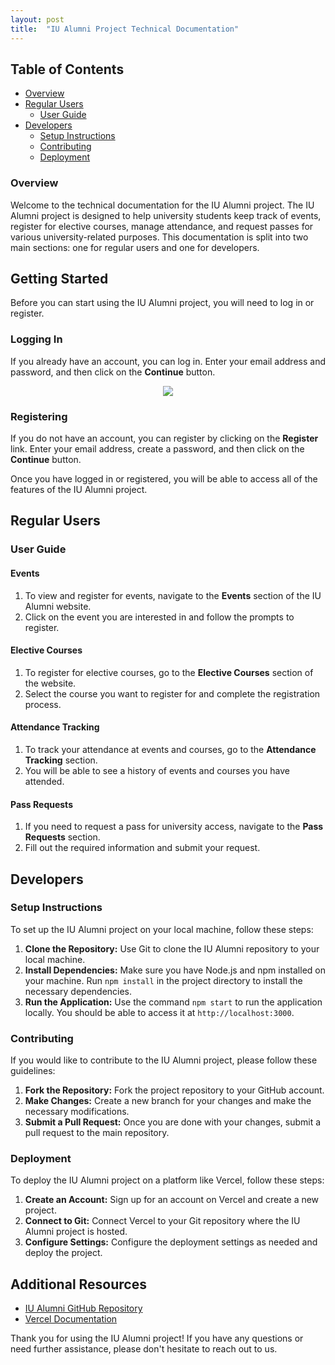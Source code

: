 ```yaml
---
layout: post
title:  "IU Alumni Project Technical Documentation"
---
```


## Table of Contents

- [Overview](#Overview)
- [Regular Users](#Regular-Users)
    - [User Guide](#User-Guide)
- [Developers](#section-2)
    - [Setup Instructions](#Setup-Instructions)
    - [Contributing](#Contributing)
    - [Deployment](#Deployment)
    
### Overview <a name="Overview"></a>
Welcome to the technical documentation for the IU Alumni project. The IU Alumni project is designed to help university students keep track of events, register for elective courses, manage attendance, and request passes for various university-related purposes. This documentation is split into two main sections: one for regular users and one for developers. 


## Getting Started

Before you can start using the IU Alumni project, you will need to log in or register.

### Logging In

If you already have an account, you can log in. Enter your email address and password, and then click on the **Continue** button.

<p align="center">
  <img src="[https://github.com/AppleW0lf/myblog/images](https://github.com/AppleW0lf/myblog/tree/main/images)/Screenshot_8.png" />
</p>

### Registering

If you do not have an account, you can register by clicking on the **Register** link. Enter your email address, create a password, and then click on the **Continue** button.

Once you have logged in or registered, you will be able to access all of the features of the IU Alumni project.

## Regular Users <a name="Regular-Users"></a>

### User Guide <a name="User-Guide "></a>

#### Events

1. To view and register for events, navigate to the **Events** section of the IU Alumni website.
2. Click on the event you are interested in and follow the prompts to register.

#### Elective Courses

1. To register for elective courses, go to the **Elective Courses** section of the website.
2. Select the course you want to register for and complete the registration process.

#### Attendance Tracking

1. To track your attendance at events and courses, go to the **Attendance Tracking** section.
2. You will be able to see a history of events and courses you have attended.

#### Pass Requests

1. If you need to request a pass for university access, navigate to the **Pass Requests** section.
2. Fill out the required information and submit your request.

## Developers <a name="Developers"></a>

### Setup Instructions <a name="Setup-Instructions"></a>

To set up the IU Alumni project on your local machine, follow these steps:

1. **Clone the Repository:** Use Git to clone the IU Alumni repository to your local machine.
2. **Install Dependencies:** Make sure you have Node.js and npm installed on your machine. Run `npm install` in the project directory to install the necessary dependencies.
3. **Run the Application:** Use the command `npm start` to run the application locally. You should be able to access it at `http://localhost:3000`.

### Contributing <a name="Contributing"></a>

If you would like to contribute to the IU Alumni project, please follow these guidelines:

1. **Fork the Repository:** Fork the project repository to your GitHub account.
2. **Make Changes:** Create a new branch for your changes and make the necessary modifications.
3. **Submit a Pull Request:** Once you are done with your changes, submit a pull request to the main repository.

### Deployment <a name="Deployment"></a>

To deploy the IU Alumni project on a platform like Vercel, follow these steps:

1. **Create an Account:** Sign up for an account on Vercel and create a new project.
2. **Connect to Git:** Connect Vercel to your Git repository where the IU Alumni project is hosted.
3. **Configure Settings:** Configure the deployment settings as needed and deploy the project.

## Additional Resources

- [IU Alumni GitHub Repository](https://github.com/TheSharpOwl/inno-alumni-portal)
- [Vercel Documentation](https://vercel.com/docs)

Thank you for using the IU Alumni project! If you have any questions or need further assistance, please don't hesitate to reach out to us.
